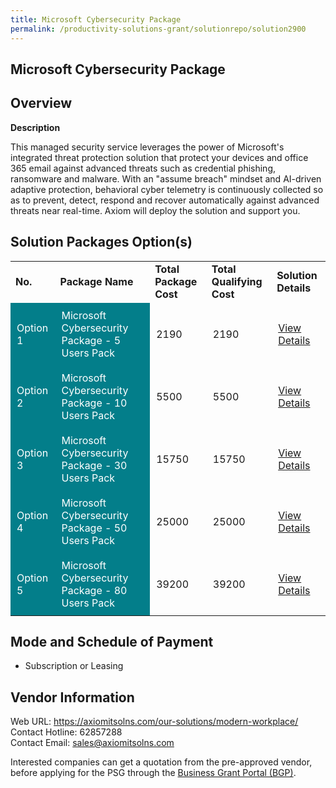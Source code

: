```yaml
---
title: Microsoft Cybersecurity Package
permalink: /productivity-solutions-grant/solutionrepo/solution2900
---
```


## Microsoft Cybersecurity Package

## Overview

**Description**

This managed security service leverages the power of Microsoft's integrated threat protection solution that protect your devices and office 365 email against advanced threats such as credential phishing, ransomware and malware. With an "assume breach" mindset and AI-driven adaptive protection, behavioral cyber telemetry is continuously collected so as to prevent, detect, respond and recover automatically against advanced threats near real-time. Axiom will deploy the solution and support you.

## Solution Packages Option(s)

<table>
<tr>
<td><b>No.</b></td>
<td><b>Package Name</b></td>
<td><b>Total Package Cost</b></td>
<td><b>Total Qualifying Cost</b></td>
<td><b>Solution Details</b></td>
</tr>
<tr>
<td style='padding: 10px; background-color: #037E8A; color: #FFFFFF;'>Option 1</td>
<td style='padding: 10px; background-color: #037E8A; color: #FFFFFF;'>Microsoft Cybersecurity Package - 5 Users Pack</td>
<td style='padding: 10px;'>2190</td>
<td style='padding: 10px;'>2190</td>
<td style='padding: 10px;'><a href='https://www.gobusiness.gov.sg/images/psg/Axiom_20210465_Desensitised_Annex_3_Part_1.pdf' target='_blank'>View Details</a></td>
</tr>
<tr>
<td style='padding: 10px; background-color: #037E8A; color: #FFFFFF;'>Option 2</td>
<td style='padding: 10px; background-color: #037E8A; color: #FFFFFF;'>Microsoft Cybersecurity Package - 10 Users Pack</td>
<td style='padding: 10px;'>5500</td>
<td style='padding: 10px;'>5500</td>
<td style='padding: 10px;'><a href='https://www.gobusiness.gov.sg/images/psg/Axiom_20210465_Desensitised_Annex_3_Part_2.pdf' target='_blank'>View Details</a></td>
</tr>
<tr>
<td style='padding: 10px; background-color: #037E8A; color: #FFFFFF;'>Option 3</td>
<td style='padding: 10px; background-color: #037E8A; color: #FFFFFF;'>Microsoft Cybersecurity Package - 30 Users Pack</td>
<td style='padding: 10px;'>15750</td>
<td style='padding: 10px;'>15750</td>
<td style='padding: 10px;'><a href='https://www.gobusiness.gov.sg/images/psg/Axiom_20210465_Desensitised_Annex_3_Part_3.pdf' target='_blank'>View Details</a></td>
</tr>
<tr>
<td style='padding: 10px; background-color: #037E8A; color: #FFFFFF;'>Option 4</td>
<td style='padding: 10px; background-color: #037E8A; color: #FFFFFF;'>Microsoft Cybersecurity Package - 50 Users Pack</td>
<td style='padding: 10px;'>25000</td>
<td style='padding: 10px;'>25000</td>
<td style='padding: 10px;'><a href='https://www.gobusiness.gov.sg/images/psg/Axiom_20210465_Desensitised_Annex_3_Part_4.pdf' target='_blank'>View Details</a></td>
</tr>
<tr>
<td style='padding: 10px; background-color: #037E8A; color: #FFFFFF;'>Option 5</td>
<td style='padding: 10px; background-color: #037E8A; color: #FFFFFF;'>Microsoft Cybersecurity Package - 80 Users Pack</td>
<td style='padding: 10px;'>39200</td>
<td style='padding: 10px;'>39200</td>
<td style='padding: 10px;'><a href='https://www.gobusiness.gov.sg/images/psg/Axiom_20210465_Desensitised_Annex_3_Part_5.pdf' target='_blank'>View Details</a></td>
</tr>
</table>

## Mode and Schedule of Payment

 - Subscription or Leasing

## Vendor Information

 Web URL: https://axiomitsolns.com/our-solutions/modern-workplace/ <br>Contact Hotline: 62857288 <br>Contact Email: sales@axiomitsolns.com <br>

Interested companies can get a quotation from the pre-approved vendor, before applying for the PSG through the <a href='https://www.businessgrants.gov.sg/' target='_blank' rel='noopener'>Business Grant Portal (BGP)</a>.

<script src="/jquery/resize-tables.js"></script>
